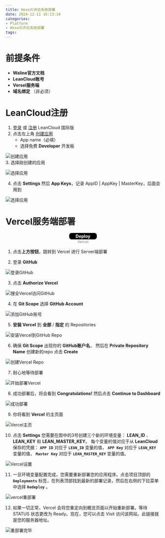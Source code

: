 ```yaml
---
title: Hexoの评论系统部署
date: 2024-12-11 16:13:14
categories:
- Platform
- Hexoの评论系统部署
tags:
---
```


# 前提条件
- **Waline官方文档**
- **LeanCloud账号**
- **Versel服务端**
- **域名绑定** （非必须）

# LeanCloud注册
 1. [登录](https://console.leancloud.app/login) 或 [注册](https://console.leancloud.app/register) LeanCloud 国际版
 2. 点击左上角 [创建应用](https://console.leancloud.app/apps)
	- App name（必填）
	- 选择免费 **Developer** 开发板  

![创建应用](images/leancloud_create_app.png)<br>
 3. 选择刚创建的应用  

![选择应用](images/select_leancloud_app.png)<br>

 4. 点击 **Settings** 然后 **App Keys**，记录 AppID | AppKey | MasterKey，后面会用到

![选择应用](images/app_clientid_key.png)<br>

# Vercel服务端部署  

<div style="text-align: center;">
  <a href="https://vercel.com/new/clone?repository-url=https%3A%2F%2Fgithub.com%2Fwalinejs%2Fwaline%2Ftree%2Fmain%2Fexample" target="_blank" style="display: inline-block; padding: 2px 21px; background-color: #000000; color: white; text-decoration: none; border-radius: 8px; font-weight: bold;">
    Deploy
  </a>
  <div style="margin-top: 0px; font-size: 12px; color: #808080;">
    Vercel
  </div>
</div>

 1. 点击**上方按钮**，跳转到 Vercel 进行 Server端部署  

 2. 登录 **GitHub**

![登录GitHub](images/vercel_connect.jpg)<br>

 3. 点击 **Authorize Vercel**  

![搜全Vercel访问GitHub](images/github_authorize_vercel.jpg)<br>

 4. 在 **Git Scope** 选择 **GitHub Account**  

![添加GitHub账号](images/add_github_account.jpg)<br>

 5. **安装 Vercel** 到 **全部** / **指定** 的 Repositories  

![安装Vercel到GitHub Repo](images/install_vercel2github.jpg)<br>

 6. 确保 **Git Scope** 出现你的 **GitHub账户名**，
    然后在 **Private Repository Name** 创建新的repo
    点击 **Create**  

![创建Vercel Repo](images/repos_name.jpg)<br>

 7. 耐心地等待部署  

![开始部署Vercel](images/vercel_deployment.jpg)<br>

8. 成功部署后，将会看到 **Congratulations!** 然后点击 **Continue to Dashboard**

![成功部署](images/vercel_successful.jpg)<br>  

9. 你将看到 **Vercel** 的主页面  

![Vercel主页](images/vercel_main.jpg)<br>

10. 点击 **Settings**
您需要在图中的3号创建三个新的环境变量： **LEAN_ID** 、 **LEAN_KEY** 和 **LEAN_MASTER_KEY**。
每个变量的值对应于从 **LeanCloud** 保存的凭据：
**`APP ID`** 对应于 **`LEAN_ID`** 变量的值，
**`APP Key`** 对应于 **`LEAN_KEY`** 变量的值，
**`Master Key`** 对应于 **`LEAN_MASTER_KEY`** 变量的值。  

![Vercel设置](images/vercel_settings_1.jpg)<br>

11. 一旦环境变量配置完成，您需要重新部署您的应用程序。点击项目顶部的 **`Deployments`** 标签，在列表顶部找到最新的部署记录，然后在右侧的下拉菜单中选择 **`Redeploy`** 。  

![vercel重部署](images/vercel_redeploy.png)<br>

12. 如果一切正常，Vercel 会将您重定向到概览页面以开始重新部署。等待 STATUS 状态更改为 Ready。现在，您可以点击 Visit 访问该网站。此链接就是您的服务器地址。

![重部署完毕](images/vercel_redeploy.png)<br>

